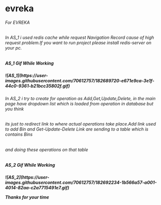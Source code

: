 # evreka
<h6>For EVREKA</h6>

<h6>In AS_1 i used redis cache while request Navigation Record cause of high request problem.If you want to run project please install redis-server on your pc.
<h5>AS_1 Gif While Working<h5>
![AS_1](https://user-images.githubusercontent.com/70612757/182689720-e671e9ca-3e1f-44c0-9361-b21bcc35802f.gif)
<br/>
<h6>In AS_2 i try to create for operation as Add,Get,Update,Delete, in the main page have dropdown list which is loaded from operation in database but you think</h6>
<h6>its just to redirect link to where actual operations take place.Add link used to add Bin and Get-Update-Delete Link are sending to a table which is contains Bins</h6>
<h6>and doing these operations on that table</h6>
<h5>AS_2 Gif While Working<h5>
![AS_2](https://user-images.githubusercontent.com/70612757/182692234-1b566a57-a001-4014-82aa-c2a7715491e7.gif)

<p>Thanks for your time</p>
